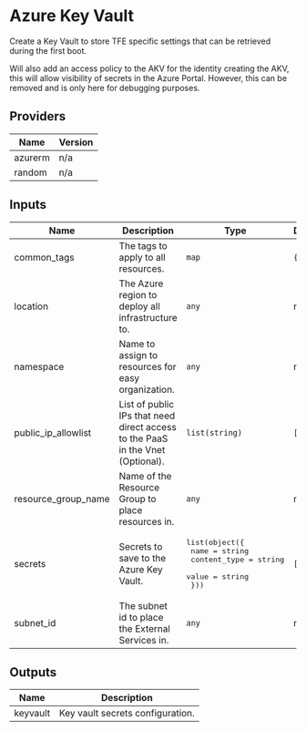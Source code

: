 # Azure Key Vault

Create a Key Vault to store TFE specific settings that can be retrieved during the first boot.

Will also add an access policy to the AKV for the identity creating the AKV, this will allow visibility of secrets in the Azure Portal. However, this can be removed and is only here for debugging purposes.

<!-- BEGINNING OF PRE-COMMIT-TERRAFORM DOCS HOOK -->
## Providers

| Name | Version |
|------|---------|
| azurerm | n/a |
| random | n/a |

## Inputs

| Name | Description | Type | Default | Required |
|------|-------------|------|---------|:-----:|
| common\_tags | The tags to apply to all resources. | `map` | `{}` | no |
| location | The Azure region to deploy all infrastructure to. | `any` | n/a | yes |
| namespace | Name to assign to resources for easy organization. | `any` | n/a | yes |
| public\_ip\_allowlist | List of public IPs that need direct access to the PaaS in the Vnet (Optional). | `list(string)` | `[]` | no |
| resource\_group\_name | Name of the Resource Group to place resources in. | `any` | n/a | yes |
| secrets | Secrets to save to the Azure Key Vault. | <pre>list(object({<br>    name         = string<br>    content_type = string<br>    value        = string<br>  }))</pre> | `[]` | no |
| subnet\_id | The subnet id to place the External Services in. | `any` | n/a | yes |

## Outputs

| Name | Description |
|------|-------------|
| keyvault | Key vault secrets configuration. |

<!-- END OF PRE-COMMIT-TERRAFORM DOCS HOOK -->